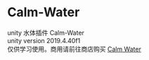 # Calm-Water
unity 水体插件  Calm-Water<br>
unity version 2019.4.40f1<br>
仅供学习使用。商用请前往商店购买 [Calm Water](https://assetstore.unity.com/packages/vfx/shaders/calm-water-50834)<br>
